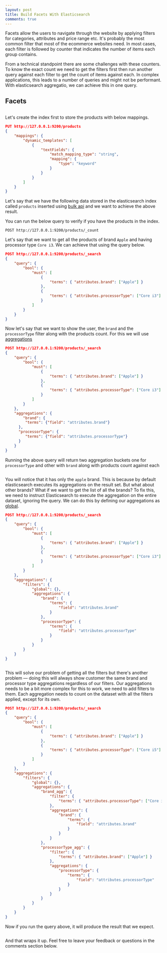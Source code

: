 ```yaml
---
layout: post
title: Build Facets With Elasticsearch
comments: true
---
```


Facets allow the users to navigate through the website by applying filters for categories, attributes and price range etc. It's probably the most common filter that most of the ecommerce websites need. In most cases, each filter is followed by counter that indicates the number of items each group contains.

From a technical standpoint there are some challenges with these counters. To know the exact count we need to get the filters first then run another query against each filter to get the count of items against each. In complex applications, this leads to a number of queries and might not be performant. With elasticsearch aggregatio, we can achieve this in one query.

## Facets

<figure align="center"> 
    <img src="{{ site.baseurl }}/img/20200611/facets.png" style="max-width:635px;" alt=""/>
</figure>

Let's create the index first to store the products with below mappings.
```json
PUT http://127.0.0.1:9200/products
{
    "mappings": {
        "dynamic_templates": [
            {
                "textFields": {
                    "match_mapping_type": "string",
                    "mapping": {
                        "type": "keyword"
                    }
                }
            }
        ]
    }
}
```

Let's say that we have the following data stored in the elasticsearch index called `products` inserted using [bulk api](https://www.elastic.co/guide/en/elasticsearch/reference/current/docs-bulk.html) and we want to achieve the above result.

<script src="https://gist.github.com/Idnan/bab028aa46b9bbe71c3639129e226048.js"></script>

You can run the below query to verify if you have the products in the index.

```shell
POST http://127.0.0.1:9200/products/_count
```

Let's say that we want to get all the products of brand `Apple` and having processor type `Core i3`. We can achieve that using the query below.

```json
POST http://127.0.0.1:9200/products/_search
{
    "query": {
        "bool": {
            "must": [
                {
                    "terms": { "attributes.brand": ["Apple"] }
                },
                {
                    "terms": { "attributes.processorType": ["Core i3"] }
                }
            ]
        }
    }
}
```

Now let's say that we want to show the user, the `brand` and the `processorType` filter along with the products count. For this we will use [aggregations](https://www.elastic.co/guide/en/elasticsearch/reference/current/search-aggregations.html)

```json
POST http://127.0.0.1:9200/products/_search
{
    "query": {
        "bool": {
            "must": [
                {
                    "terms": { "attributes.brand": ["Apple"] }
                },
                {
                    "terms": { "attributes.processorType": ["Core i3"] }
                }
            ]
        }
    },
    "aggregations": {
        "brand": {
         "terms": {"field": "attributes.brand"}
      },
      "processorType": {
         "terms": {"field": "attributes.processorType"}
      }
    }
}
```
Running the above query will return two aggregation buckets one for `processorType` and other with `brand` along with products count against each

<figure align="center"> 
    <img src="{{ site.baseurl }}/img/20200611/aggregation_1.png" style="width: auto;" alt=""/>
</figure>

You will notice that it has only the `apple` brand. This is because by default elasticsearch executes its aggregations on the result set. But what about other brands? What if we want to get the list of all the brands? To fix this, we need to instruct Elasticsearch to execute the aggregation on the entire dataset, ignoring the query. We can do this by defining our aggregations as [global](https://www.elastic.co/guide/en/elasticsearch/reference/current/search-aggregations-bucket-global-aggregation.html).

```json
POST http://127.0.0.1:9200/products/_search
{
    "query": {
        "bool": {
            "must": [
                {
                    "terms": { "attributes.brand": ["Apple"] }
                },
                {
                    "terms": { "attributes.processorType": ["Core i3"] }
                }
            ]
        }
    },
    "aggregations": {
        "filters": {
            "global": {},
            "aggregations": {
                "brand": {
                    "terms": {
                        "field": "attributes.brand"
                    }
                },
                "processorType": {
                    "terms": {
                        "field": "attributes.processorType"
                    }
                }
            }
        }
    }
}
``` 
<figure align="center"> 
    <img src="{{ site.baseurl }}/img/20200611/aggregation_2.png" style="width: auto;" alt=""/>
</figure>

This will solve our problem of getting all the filters but there's another problem — doing this will always show customer the same brand and processor type aggregations regardless of our filters. Our aggregations needs to be a bit more complex for this to work, we need to add filters to them. Each aggregation needs to count on the dataset with all the filters applied, except for its own.

```json
POST http://127.0.0.1:9200/products/_search
{
    "query": {
        "bool": {
            "must": [
                {
                    "terms": { "attributes.brand": ["Apple"] }
                },
                {
                    "terms": { "attributes.processorType": ["Core i5"] }
                }
            ]
        }
    },
    "aggregations": {
        "filters": {
            "global": {},
            "aggregations": {
                "brand_agg": {
                    "filter": {
                        "terms": { "attributes.processorType": ["Core i5"] }
                    },
                    "aggregations": {
                        "brand": {
                            "terms": {
                                "field": "attributes.brand"
                            }
                        }
                    }
                },
                "processorType_agg": {
                    "filter": {
                        "terms": { "attributes.brand": ["Apple"] }
                    },
                    "aggregations": {
                        "processorType": {
                            "terms": {
                                "field": "attributes.processorType"
                            }
                        }
                    }
                }
            }
        }
    }
}
``` 
Now if you run the query above, it will produce the result that we expect.

<figure align="center"> 
    <img src="{{ site.baseurl }}/img/20200611/aggregation_3.png" style="width: auto;" alt=""/>
</figure>

And that wraps it up. Feel free to leave your feedback or questions in the comments section below.